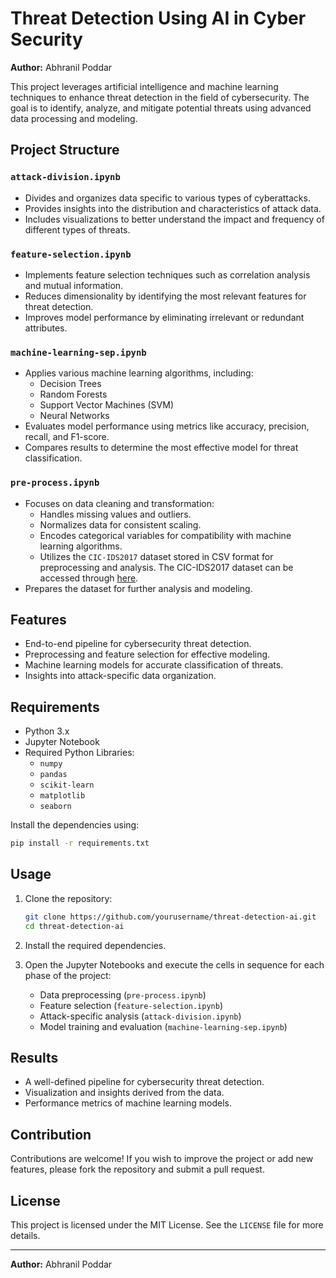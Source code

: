 # Threat Detection Using AI in Cyber Security
**Author:** Abhranil Poddar

This project leverages artificial intelligence and machine learning techniques to enhance threat detection in the field of cybersecurity. The goal is to identify, analyze, and mitigate potential threats using advanced data processing and modeling.

## Project Structure

### `attack-division.ipynb`
- Divides and organizes data specific to various types of cyberattacks.
- Provides insights into the distribution and characteristics of attack data.
- Includes visualizations to better understand the impact and frequency of different types of threats.

### `feature-selection.ipynb`
- Implements feature selection techniques such as correlation analysis and mutual information.
- Reduces dimensionality by identifying the most relevant features for threat detection.
- Improves model performance by eliminating irrelevant or redundant attributes.

### `machine-learning-sep.ipynb`
- Applies various machine learning algorithms, including:
  - Decision Trees
  - Random Forests
  - Support Vector Machines (SVM)
  - Neural Networks
- Evaluates model performance using metrics like accuracy, precision, recall, and F1-score.
- Compares results to determine the most effective model for threat classification.

### `pre-process.ipynb`
- Focuses on data cleaning and transformation:
  - Handles missing values and outliers.
  - Normalizes data for consistent scaling.
  - Encodes categorical variables for compatibility with machine learning algorithms.
  - Utilizes the `CIC-IDS2017` dataset stored in CSV format for preprocessing and analysis.
    The CIC-IDS2017 dataset can be accessed through [here](https://www.unb.ca/cic/datasets/ids-2017.html).
- Prepares the dataset for further analysis and modeling.

## Features

- End-to-end pipeline for cybersecurity threat detection.
- Preprocessing and feature selection for effective modeling.
- Machine learning models for accurate classification of threats.
- Insights into attack-specific data organization.

## Requirements

- Python 3.x
- Jupyter Notebook
- Required Python Libraries:
  - `numpy`
  - `pandas`
  - `scikit-learn`
  - `matplotlib`
  - `seaborn`

Install the dependencies using:

```bash
pip install -r requirements.txt
```

## Usage

1. Clone the repository:

   ```bash
   git clone https://github.com/yourusername/threat-detection-ai.git
   cd threat-detection-ai
   ```

2. Install the required dependencies.

3. Open the Jupyter Notebooks and execute the cells in sequence for each phase of the project:
   - Data preprocessing (`pre-process.ipynb`)
   - Feature selection (`feature-selection.ipynb`)
   - Attack-specific analysis (`attack-division.ipynb`)
   - Model training and evaluation (`machine-learning-sep.ipynb`)

## Results

- A well-defined pipeline for cybersecurity threat detection.
- Visualization and insights derived from the data.
- Performance metrics of machine learning models.

## Contribution

Contributions are welcome! If you wish to improve the project or add new features, please fork the repository and submit a pull request.

## License

This project is licensed under the MIT License. See the `LICENSE` file for more details.

---

**Author:** Abhranil Poddar
